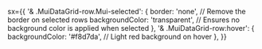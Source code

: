 sx={{
      '& .MuiDataGrid-row.Mui-selected': {
        border: 'none', // Remove the border on selected rows
        backgroundColor: 'transparent', // Ensures no background color is applied when selected
      },
      '& .MuiDataGrid-row:hover': {
        backgroundColor: '#f8d7da', // Light red background on hover
      },
    }}
